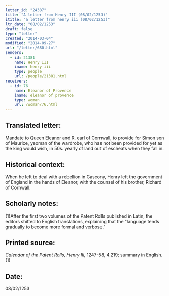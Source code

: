 ```yaml
---
letter_id: "24387"
title: "A letter from Henry III (08/02/1253)"
ititle: "a letter from henry iii (08/02/1253)"
ltr_date: "08/02/1253"
draft: false
type: "letter"
created: "2014-03-04"
modified: "2014-09-27"
url: "/letter/680.html"
senders:
  - id: 21381
    name: Henry III
    iname: henry iii
    type: people
    url: /people/21381.html
receivers:
  - id: 76
    name: Eleanor of Provence
    iname: eleanor of provence
    type: woman
    url: /woman/76.html
---
```

<h2> Translated letter:</h2>Mandate to Queen Eleanor and R. earl of Cornwall, to provide for Simon son of Maurice, yeoman of the wardrobe, who has not been provided for yet as the king would wish, in 50s. yearly of land out of escheats when they fall in.
<h2 class="mt-4"> Historical context:</h2>When he left to deal with a rebellion in Gascony, Henry left the government of England in the hands of Eleanor, with the counsel of his brother, Richard of Cornwall.
<h2 class="mt-4"> Scholarly notes:</h2>(1)After the first two volumes of the Patent Rolls published in Latin, the editors shifted to English translations, explaining that the "language tends gradually to become more formal and verbose."
<h2 class="mt-4"> Printed source:</h2><p><em>Calendar of the Patent Rolls, Henry III,</em> 1247-58, 4.219; summary in English.(1)</p><h2 class="mt-4"> Date:</h2>08/02/1253